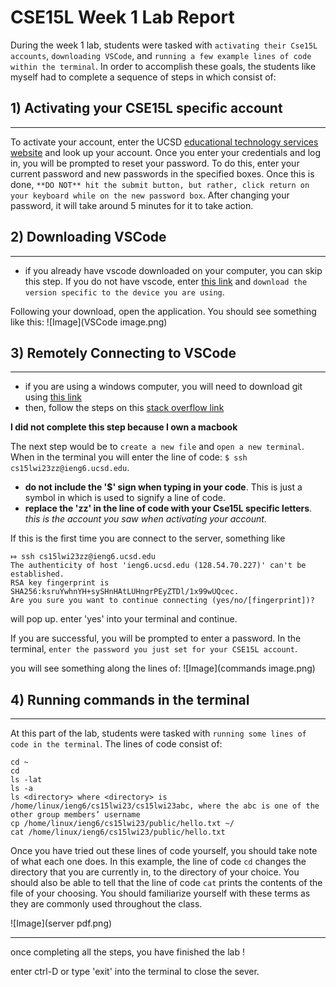 # CSE15L Week 1 Lab Report 

During the week 1 lab, students were tasked with `activating their Cse15L accounts`, `downloading VSCode`, and `running a few example lines of code within the terminal`. In order to accomplish these goals, the students like myself had to complete a sequence of steps in which consist of:

## 1) Activating your CSE15L specific account
---
To activate your account, enter the UCSD [educational technology services website](https://sdacs.ucsd.edu/~icc/index.php) and look up your account. Once you enter your credentials and log in, you will be prompted to reset your password. To do this, enter your current password and new passwords in the specified boxes. Once this is done, `**DO NOT** hit the submit button, but rather, click return on your keyboard while on the new password box`. After changing your password, it will take around 5 minutes for it to take action.

## 2) Downloading VSCode 
---
- if you already have vscode downloaded on your computer, you can skip this step.
If you do not have vscode, enter [this link](https://code.visualstudio.com/) and `download the version specific to the device you are using`. 

Following your download, open the application. You should see something like this:
![Image](VSCode image.png)

## 3) Remotely Connecting to VSCode 
---
- if you are using a windows computer, you will need to download git using [this link](https://gitforwindows.org/)
- then, follow the steps on this [stack overflow link](https://stackoverflow.com/questions/42606837/how-do-i-use-bash-on-windows-from-the-visual-studio-code-integrated-terminal/50527994#50527994)

**I did not complete this step because I own a macbook**

The next step would be to `create a new file` and `open a new terminal`. When in the terminal you will enter the line of code: `$ ssh cs15lwi23zz@ieng6.ucsd.edu`. 
- **do not include the '$' sign when typing in your code**. This is just a symbol in which is used to signify a line of code.
- **replace the 'zz' in the line of code with your Cse15L specific letters**. *this is the account you saw when activating your account.*

If this is the first time you are connect to the server, something like 
```
⤇ ssh cs15lwi23zz@ieng6.ucsd.edu
The authenticity of host 'ieng6.ucsd.edu (128.54.70.227)' can't be established.
RSA key fingerprint is SHA256:ksruYwhnYH+sySHnHAtLUHngrPEyZTDl/1x99wUQcec.
Are you sure you want to continue connecting (yes/no/[fingerprint])? 
```
will pop up. enter 'yes' into your terminal and continue. 

If you are successful, you will be prompted to enter a password. In the terminal, `enter the password you just set for your CSE15L account`.

you will see something along the lines of: 
![Image](commands image.png)

## 4) Running commands in the terminal 
---
At this part of the lab, students were tasked with `running some lines of code in the terminal`. The lines of code consist of:
```
cd ~
cd
ls -lat
ls -a
ls <directory> where <directory> is /home/linux/ieng6/cs15lwi23/cs15lwi23abc, where the abc is one of the other group members’ username
cp /home/linux/ieng6/cs15lwi23/public/hello.txt ~/
cat /home/linux/ieng6/cs15lwi23/public/hello.txt
```
Once you have tried out these lines of code yourself, you should take note of what each one does. In this example, the line of code `cd` changes the directory that you are currently in, to the directory of your choice. You should also be able to tell that the line of code `cat` prints the contents of the file of your choosing. You should familiarize yourself with these terms as they are commonly used throughout the class. 

![Image](server pdf.png)

---

once completing all the steps, you have finished the lab !

enter ctrl-D or type 'exit' into the terminal to close the sever.
